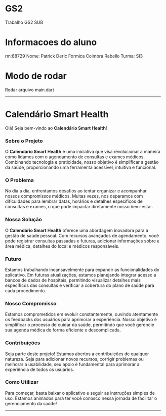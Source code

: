 # GS2

Trabalho GS2 SUB

# Informacoes do aluno
rm:88729 
Nome: Patrick Deric Formica Coimbra Rabello
Turma: SI3

# Modo de rodar
Rodar arquivo main.dart

---

# Calendário Smart Health

Olá! Seja bem-vindo ao **Calendário Smart Health**!

### Sobre o Projeto

O **Calendário Smart Health** é uma iniciativa que visa revolucionar a maneira como lidamos com o agendamento de consultas e exames médicos. Combinando tecnologia e praticidade, nosso objetivo é simplificar a gestão da saúde, proporcionando uma ferramenta acessível, intuitiva e funcional.

### O Problema

No dia a dia, enfrentamos desafios ao tentar organizar e acompanhar nossos compromissos médicos. Muitas vezes, nos deparamos com dificuldades para lembrar datas, horários e detalhes específicos de consultas e exames, o que pode impactar diretamente nosso bem-estar.

### Nossa Solução

O **Calendário Smart Health** oferece uma abordagem inovadora para a gestão de saúde pessoal. Com recursos avançados de agendamento, você pode registrar consultas passadas e futuras, adicionar informações sobre a área médica, detalhes do local e médicos responsáveis.

### Futuro

Estamos trabalhando incansavelmente para expandir as funcionalidades do aplicativo. Em futuras atualizações, estamos planejando integrar acesso a bancos de dados de hospitais, permitindo visualizar detalhes mais específicos das consultas e verificar a cobertura do plano de saúde para cada procedimento.

### Nosso Compromisso

Estamos comprometidos em evoluir constantemente, ouvindo atentamente os feedbacks dos usuários para aprimorar a experiência. Nosso objetivo é simplificar o processo de cuidar da saúde, permitindo que você gerencie sua agenda médica de forma eficiente e descomplicada.

### Contribuições

Seja parte deste projeto! Estamos abertos a contribuições de qualquer natureza. Seja para adicionar novos recursos, corrigir problemas ou melhorar a usabilidade, seu apoio é fundamental para aprimorar a experiência de todos os usuários.

### Como Utilizar

Para começar, basta baixar o aplicativo e seguir as instruções simples de uso. Estamos animados para ter você conosco nessa jornada de facilitar o gerenciamento da saúde!

---

